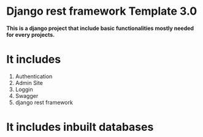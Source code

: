 
# Django rest framework  Template  3.0 

<strong> This is a django project that include basic functionalities mostly needed for every projects. </strong>









# It includes 
  1) Authentication
  2) Admin Site
  3) Loggin
  4) Swagger
  6) django rest framework

# It includes inbuilt databases
